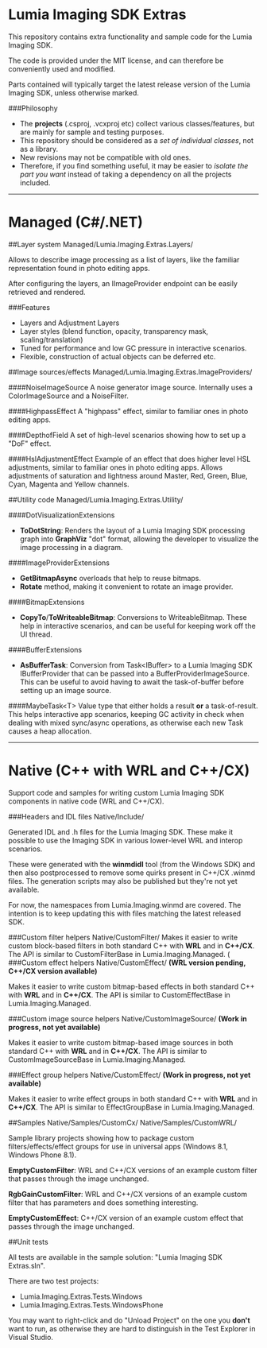 
Lumia Imaging SDK Extras
========================

This repository contains extra functionality and sample code for the Lumia Imaging SDK. 

The code is provided under the MIT license, and can therefore be conveniently used and modified. 

Parts contained will typically target the latest release version of the Lumia Imaging SDK, unless otherwise marked.

###Philosophy

- The **projects** (.csproj, .vcxproj etc) collect various classes/features, but are mainly for sample and testing purposes. 
- This repository should be considered as a *set of individual classes*, not as a library.
- New revisions may not be compatible with old ones.
- Therefore, if you find something useful, it may be easier to *isolate the part you want* instead of taking a dependency on all the projects included.

---
Managed (C#/.NET)
==
##Layer system
    Managed/Lumia.Imaging.Extras.Layers/

Allows to describe image processing as a list of layers, like the familiar representation found in photo editing apps. 

After configuring the layers, an IImageProvider endpoint can be easily retrieved and rendered.

###Features
- Layers and Adjustment Layers
- Layer styles (blend function, opacity, transparency mask, scaling/translation)
- Tuned for performance and low GC pressure in interactive scenarios.
- Flexible, construction of actual objects can be deferred etc.

##Image sources/effects
    Managed/Lumia.Imaging.Extras.ImageProviders/

####NoiseImageSource
A noise generator image source. Internally uses a ColorImageSource and a NoiseFilter.

####HighpassEffect 
A "highpass" effect, similar to familiar ones in photo editing apps. 

####DepthofField
A set of high-level scenarios showing how to set up a "DoF" effect.

####HslAdjustmentEffect
Example of an effect that does higher level HSL adjustments, similar to familiar ones in photo editing apps. 
Allows adjustments of saturation and lightness around Master, Red, Green, Blue, Cyan, Magenta and Yellow channels.

##Utility code
    Managed/Lumia.Imaging.Extras.Utility/

####DotVisualizationExtensions
- **ToDotString**: Renders the layout of a Lumia Imaging SDK processing graph into **GraphViz** "dot" format, allowing the developer to visualize the image processing in a diagram.

####ImageProviderExtensions
- **GetBitmapAsync** overloads that help to reuse bitmaps.
- **Rotate** method, making it convenient to rotate an image provider.

####BitmapExtensions
- **CopyTo**/**ToWriteableBitmap**: Conversions to WriteableBitmap. These help in interactive scenarios, and can be useful for keeping work off the UI thread.

####BufferExtensions
- **AsBufferTask**: Conversion from Task&lt;IBuffer&gt; to a Lumia Imaging SDK IBufferProvider that can be passed into a BufferProviderImageSource. This can be useful to avoid having to await the task-of-buffer before setting up an image source.

####MaybeTask&lt;T&gt;
Value type that either holds a result **or** a task-of-result. This helps interactive app scenarios, keeping GC activity in check when dealing with mixed sync/async operations, as otherwise each new Task causes a heap allocation.


---
Native (C++ with WRL and C++/CX)
==
Support code and samples for writing custom Lumia Imaging SDK components in native code (WRL and C++/CX).

###Headers and IDL files
    Native/Include/

Generated IDL and .h files for the Lumia Imaging SDK. These make it possible to use the Imaging SDK in various lower-level WRL and interop scenarios.

These were generated with the **winmdidl** tool (from the Windows SDK) and then also postprocessed to remove some quirks present in C++/CX .winmd files. The generation scripts may also be published but they're not yet available.

For now, the namespaces from Lumia.Imaging.winmd are covered.
The intention is to keep updating this with files matching the latest released SDK.

###Custom filter helpers
    Native/CustomFilter/
Makes it easier to write custom block-based filters in both standard C++ with **WRL** and in **C++/CX**. 
The API is similar to CustomFilterBase in Lumia.Imaging.Managed.
(
###Custom effect helpers
    Native/CustomEffect/
**(WRL version pending, C++/CX version available)** 

Makes it easier to write custom bitmap-based effects in both standard C++ with **WRL** and in **C++/CX**. 
The API is similar to CustomEffectBase in Lumia.Imaging.Managed.

###Custom image source helpers
    Native/CustomImageSource/
**(Work in progress, not yet available)** 

Makes it easier to write custom bitmap-based image sources in both standard C++ with **WRL** and in **C++/CX**. 
The API is similar to CustomImageSourceBase in Lumia.Imaging.Managed.

###Effect group helpers
    Native/CustomEffect/
**(Work in progress, not yet available)** 

Makes it easier to write effect groups in both standard C++ with **WRL** and in **C++/CX**. 
The API is similar to EffectGroupBase in Lumia.Imaging.Managed.

##Samples
    Native/Samples/CustomCx/
    Native/Samples/CustomWRL/

Sample library projects showing how to package custom filters/effects/effect groups for use in universal apps (Windows 8.1, Windows Phone 8.1).

**EmptyCustomFilter**:
WRL and C++/CX versions of an example custom filter that passes through the image unchanged.
	
**RgbGainCustomFilter**:
WRL and C++/CX versions of an example custom filter that has parameters and does something interesting.

**EmptyCustomEffect**:
C++/CX version of an example custom effect that passes through the image unchanged.
	

##Unit tests

All tests are available in the sample solution: "Lumia Imaging SDK Extras.sln".

There are two test projects:

- Lumia.Imaging.Extras.Tests.Windows
- Lumia.Imaging.Extras.Tests.WindowsPhone

You may want to right-click and do "Unload Project" on the one you **don't** want to run, as otherwise they are hard to distinguish in the Test Explorer in Visual Studio.
